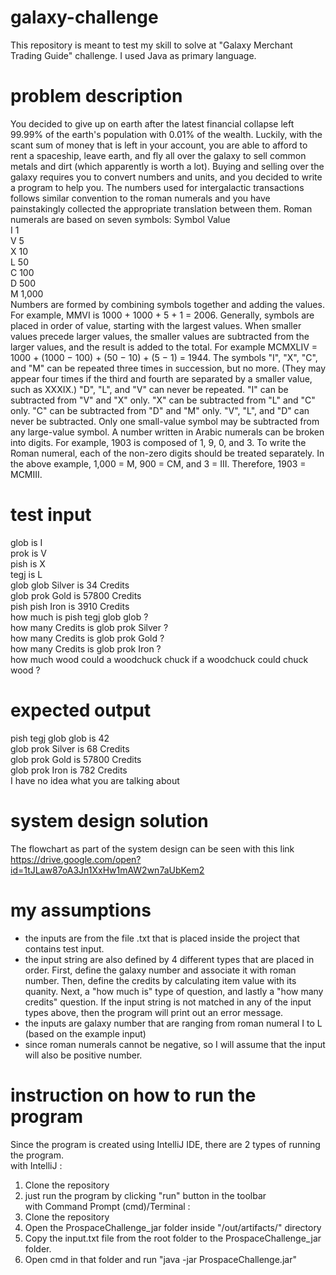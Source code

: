 # galaxy-challenge
This repository is meant to test my skill to solve at "Galaxy Merchant Trading Guide" challenge. I used Java as primary language.

# problem description
You decided to give up on earth after the latest financial collapse left 99.99% of the earth's population with 0.01% of the wealth. Luckily, with the scant sum of money that is left in your account, you are able to afford to rent a spaceship, leave earth, and fly all over the galaxy to sell common metals and dirt (which apparently is worth a lot). Buying and selling over the galaxy
requires you to convert numbers and units, and you decided to write a program to help you. The numbers used for intergalactic transactions follows similar convention to the roman numerals and you have painstakingly collected the appropriate translation between them. Roman numerals are based on seven symbols:
Symbol Value  
I 1  
V 5  
X 10  
L 50  
C 100  
D 500  
M 1,000  
Numbers are formed by combining symbols together and adding the values. For example, MMVI is 1000 + 1000 + 5 + 1 = 2006. Generally, symbols are placed in order of value, starting with the largest values. When smaller values precede larger values, the smaller values are subtracted from the larger values, and the result is added to the total. For example MCMXLIV = 1000 + (1000 − 100) + (50 − 10) + (5 − 1) = 1944. The symbols "I", "X", "C", and "M" can be repeated three times in succession, but no more. (They may appear four times if the third and fourth are separated by a smaller value, such as XXXIX.) "D", "L", and "V" can never be repeated. "I" can be subtracted from "V" and "X" only. "X" can be subtracted from "L" and "C" only. "C" can be subtracted from "D" and "M" only. "V", "L", and "D" can never be subtracted. Only one small-value symbol may be subtracted from any large-value symbol. A number written in Arabic numerals can be broken into digits. For example, 1903 is composed of 1, 9, 0, and 3. To write the Roman numeral, each of the non-zero digits should be treated separately. In the above example, 1,000 = M, 900 = CM, and 3 = III. Therefore, 1903 = MCMIII.

# test input
glob is I  
prok is V  
pish is X  
tegj is L  
glob glob Silver is 34 Credits  
glob prok Gold is 57800 Credits  
pish pish Iron is 3910 Credits  
how much is pish tegj glob glob ?  
how many Credits is glob prok Silver ?  
how many Credits is glob prok Gold ?  
how many Credits is glob prok Iron ?  
how much wood could a woodchuck chuck if a woodchuck could chuck wood ?  

# expected output
pish tegj glob glob is 42  
glob prok Silver is 68 Credits  
glob prok Gold is 57800 Credits  
glob prok Iron is 782 Credits  
I have no idea what you are talking about  

# system design solution
The flowchart as part of the system design can be seen with this link  
https://drive.google.com/open?id=1tJLaw87oA3Jn1XxHw1mAW2wn7aUbKem2

# my assumptions
- the inputs are from the file .txt that is placed inside the project that contains test input.  
- the input string are also defined by 4 different types that are placed in order. First, define the galaxy number and associate it with roman number. Then, define the credits by calculating item value with its quanity. Next, a "how much is" type of question, and lastly a "how many credits" question. 
If the input string is not matched in any of the input types above, then the program will print out an error message.  
- the inputs are galaxy number that are ranging from roman numeral I to L (based on the example input)  
- since roman numerals cannot be negative, so I will assume that the input will also be positive number.  

# instruction on how to run the program
Since the program is created using IntelliJ IDE, there are 2 types of running the program.  
with IntelliJ :  
1. Clone the repository  
2. just run the program by clicking "run" button in the toolbar  
with Command Prompt (cmd)/Terminal :  
1. Clone the repository  
2. Open the ProspaceChallenge_jar folder inside "/out/artifacts/" directory  
3. Copy the input.txt file from the root folder to the ProspaceChallenge_jar   folder.  
4. Open cmd in that folder and run "java -jar ProspaceChallenge.jar"  
